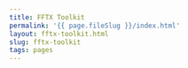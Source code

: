 ```yaml
---
title: FFTX Toolkit
permalink: '{{ page.fileSlug }}/index.html'
layout: fftx-toolkit.html
slug: fftx-toolkit
tags: pages
---
```



